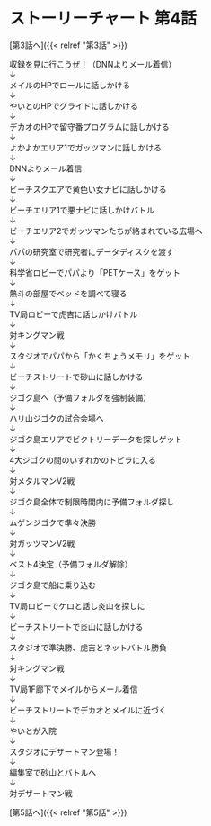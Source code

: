 # ストーリーチャート 第4話
[第3話へ]({{< relref "第3話" >}})

収録を見に行こうぜ！（DNNよりメール着信）<br />
↓<br />
メイルのHPでロールに話しかける<br />
↓<br />
やいとのHPでグライドに話しかける<br />
↓<br />
デカオのHPで留守番プログラムに話しかける<br />
↓<br />
よかよかエリア1でガッツマンに話しかける<br />
↓<br />
DNNよりメール着信<br />
↓<br />
ビーチスクエアで黄色い女ナビに話しかける<br />
↓<br />
ビーチエリア1で悪ナビに話しかけバトル<br />
↓<br />
ビーチエリア2でガッツマンたちが絡まれている広場へ<br />
↓<br />
パパの研究室で研究者にデータディスクを渡す<br />
↓<br />
科学省ロビーでパパより「PETケース」をゲット<br />
↓<br />
熱斗の部屋でベッドを調べて寝る<br />
↓<br />
TV局ロビーで虎吉に話しかけバトル<br />
↓<br />
対キングマン戦<br />
↓<br />
スタジオでパパから「かくちょうメモリ」をゲット<br />
↓<br />
ビーチストリートで砂山に話しかける<br />
↓<br />
ジゴク島へ（予備フォルダを強制装備）<br />
↓<br />
ハリ山ジゴクの試合会場へ<br />
↓<br />
ジゴク島エリアでビクトリーデータを探しゲット<br />
↓<br />
4大ジゴクの間のいずれかのトビラに入る<br />
↓<br />
対メタルマンV2戦<br />
↓<br />
ジゴク島全体で制限時間内に予備フォルダ探し<br />
↓<br />
ムゲンジゴクで準々決勝<br />
↓<br />
対ガッツマンV2戦<br />
↓<br />
ベスト4決定（予備フォルダ解除）<br />
↓<br />
ジゴク島で船に乗り込む<br />
↓<br />
TV局ロビーでケロと話し炎山を探しに<br />
↓<br />
ビーチストリートで炎山に話しかける<br />
↓<br />
スタジオで準決勝、虎吉とネットバトル勝負<br />
↓<br />
対キングマン戦<br />
↓<br />
TV局1F廊下でメイルからメール着信<br />
↓<br />
ビーチストリートでデカオとメイルに近づく<br />
↓<br />
やいとが入院<br />
↓<br />
スタジオにデザートマン登場！<br />
↓<br />
編集室で砂山とバトルへ<br />
↓<br />
対デザートマン戦

[第5話へ]({{< relref "第5話" >}})
